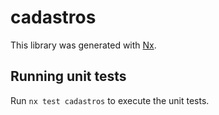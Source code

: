 # cadastros

This library was generated with [Nx](https://nx.dev).

## Running unit tests

Run `nx test cadastros` to execute the unit tests.
